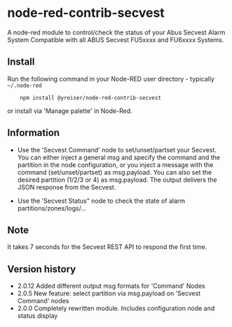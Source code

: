 # node-red-contrib-secvest

A node-red module to control/check the status of your Abus Secvest Alarm System
Compatible with all ABUS Secvest FU5xxxx and FU6xxxx Systems.

## Install

Run the following command in your Node-RED user directory - typically `~/.node-red`

        npm install @yreiser/node-red-contrib-secvest

or install via 'Manage palette' in Node-Red.

## Information

- Use the 'Secvest Command' node to set/unset/partset your Secvest. You can either inject a general msg and specify the command and the partition in the node configuration, or you inject a message with the command (set/unset/partset) as msg.payload. You can also set the desired partition (1/2/3 or 4) as msg.payload. The output delivers the JSON response from the Secvest.

- Use the 'Secvest Status" node to check the state of alarm partitions/zones/logs/...

## Note

It takes 7 seconds for the Secvest REST API to respond the first time.

## Version history

- 2.0.12 Added different output msg formats for 'Command' Nodes
- 2.0.5 New feature: select partition via msg.payload on 'Secvest Command' nodes
- 2.0.0 Completely rewritten module. Includes configuration node and status display
